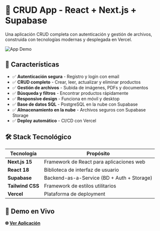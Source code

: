 # 🚀 CRUD App - React + Next.js + Supabase

Una aplicación CRUD completa con autenticación y gestión de archivos, construida con tecnologías modernas y desplegada en Vercel.

![App Demo](https://crudprueba.vercel.app/)

## 🌟 Características

- ✅ **Autenticación segura** - Registro y login con email
- ✅ **CRUD completo** - Crear, leer, actualizar y eliminar productos
- ✅ **Gestión de archivos** - Subida de imágenes, PDFs y documentos
- ✅ **Búsqueda y filtros** - Encontrar productos rápidamente
- ✅ **Responsive design** - Funciona en móvil y desktop
- ✅ **Base de datos SQL** - PostgreSQL en la nube con Supabase
- ✅ **Almacenamiento en la nube** - Archivos seguros con Supabase Storage
- ✅ **Deploy automático** - CI/CD con Vercel

## 🛠️ Stack Tecnológico

| Tecnología | Propósito |
|------------|-----------|
| **Next.js 15** | Framework de React para aplicaciones web |
| **React 18** | Biblioteca de interfaz de usuario |
| **Supabase** | Backend-as-a-Service (BD + Auth + Storage) |
| **Tailwind CSS** | Framework de estilos utilitarios |
| **Vercel** | Plataforma de deployment |

## 🚀 Demo en Vivo

**🌐 [Ver Aplicación](https://crudprueba.vercel.app/)**